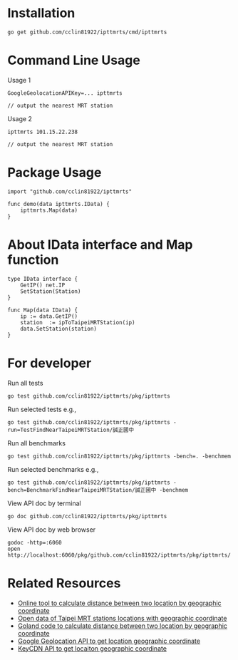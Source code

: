 # Installation

```
go get github.com/cclin81922/ipttmrts/cmd/ipttmrts
```

# Command Line Usage

Usage 1

```
GoogleGeolocationAPIKey=... ipttmrts

// output the nearest MRT station
``` 

Usage 2

```
ipttmrts 101.15.22.238

// output the nearest MRT station
```

# Package Usage

```
import "github.com/cclin81922/ipttmrts"

func demo(data ipttmrts.IData) {
    ipttmrts.Map(data)
}
```

# About IData interface and Map function

```
type IData interface {
    GetIP() net.IP
    SetStation(Station)
}

func Map(data IData) {
    ip := data.GetIP()
    station  := ipToTaipeiMRTStation(ip)
    data.SetStation(station)
}
```

# For developer

Run all tests

```
go test github.com/cclin81922/ipttmrts/pkg/ipttmrts
```

Run selected tests e.g.,

```
go test github.com/cclin81922/ipttmrts/pkg/ipttmrts -run=TestFindNearTaipeiMRTStation/誠正國中
```

Run all benchmarks

```
go test github.com/cclin81922/ipttmrts/pkg/ipttmrts -bench=. -benchmem
```

Run selected benchmarks e.g.,

```
go test github.com/cclin81922/ipttmrts/pkg/ipttmrts -bench=BenchmarkFindNearTaipeiMRTStation/誠正國中 -benchmem
```

View API doc by terminal

```
go doc github.com/cclin81922/ipttmrts/pkg/ipttmrts
```

View API doc by web browser

```
godoc -http=:6060
open http://localhost:6060/pkg/github.com/cclin81922/ipttmrts/pkg/ipttmrts/
```

# Related Resources

* [Online tool to calculate distance between two location by geographic coordinate](http://www.storyday.com/wp-content/uploads/2008/09/latlung_dis.html)
* [Open data of Taipei MRT stations locations with geographic coordinate](https://fusiontables.google.com/DataSource?docid=1QL2wqpruEvkPKhfb14Md9JMBzQIcKFFJ8wfAmORu#card:id=2)
* [Goland code to calculate distance between two location by geographic coordinate](https://blog.csdn.net/u013421629/article/details/72722714)
* [Google Geolocation API to get location geographic coordinate](https://developers.google.com/maps/documentation/geolocation/intro)
* [KeyCDN API to get locaiton geographic coordinate](https://tools.keycdn.com/geo)
